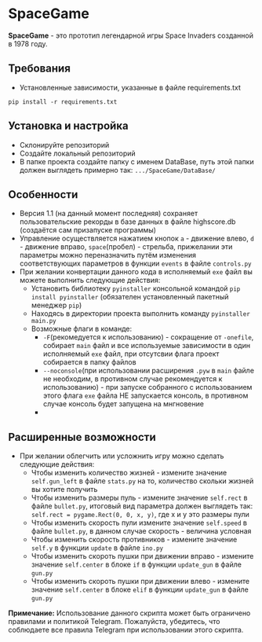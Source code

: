 # SpaceGame

**SpaceGame** - это прототип легендарной игры Space Invaders созданной в 1978 году.
## Требования
- Установленные зависимости, указанные в файле requirements.txt 
```
pip install -r requirements.txt
```

## Установка и настройка
- Склонируйте репозиторий
- Создайте локальный репозиторий
- В папке проекта создайте папку с именем DataBase, путь этой папки должен выглядеть примерно так: `.../SpaceGame/DataBase/`

## Особенности
- Версия 1.1 (на данный момент последняя) сохраняет пользовательские рекорды в базе данных в файле highscore.db (создаётся сам призапуске программы)
- Управление осуществляется нажатием кнопок `a` - движение влево, `d` - движение вправо, `space`(пробел) - стрельба, прижелании эти параметры можно переназначить путём изменения соответствующих параметров в функции `events` в файле `controls.py`
- При желании конвертации данного кода в исполняемый `exe` файл вы можете выполнить следующие действия:
  - Установить библиотеку `pyinstaller` консольной командой `pip install pyinstaller` (обязателен установленный пакетный менеджер `pip`)
  - Находясь в директории проекта выполнить команду `pyinstaller main.py`
  - Возможные флаги в команде:
    - `-F`(рекомедуется к использованию) - сокращение от `-onefile`, собирает `main` файл и все используемые зависимости в один исполняемый `exe` файл, при отсутсвии флага проект собирается в папку файлов
    - `--noconsole`(при использовании расширения `.pyw` в `main` файле не необходим, в противном случае рекомендуется к использованию) - при запуске собранного с использованием этого флага `exe` файла НЕ запускается консоль, в противном случае консоль будет запущена на мнгновение
    - 

## Расширенные возможности
- При желании облегчить или усложнить игру можно сделать следующие действия:
  - Чтобы изменить количество жизней - измените значение `self.gun_left` в файле `stats.py` на то, количество скольки жизней вы хотите получить
  - Чтобы изменить размеры пуль - измените значение `self.rect` в файле `bullet.py`, итоговый вид параметра должен выглядеть так: `self.rect = pygame.Rect(0, 0, x, y)`, где x и y это размеры пули
  - Чтобы изменить скорость пули измените значение `self.speed` в файле `bullet.py`, в данном случае скорость - величина условная
  - Чтобы изменить скорость противников - измените значение `self.y` в функции `update` в файле `ino.py`
  - Чтобы изменить скороть пушки при движении вправо - измените значение `self.center` в блоке `if` в функции `update_gun` в файле `gun.py`
  - Чтобы изменить скороть пушки при движении влево - измените значение `self.center` в блоке `elif` в функции `update_gun` в файле `gun.py`


**Примечание:** Использование данного скрипта может быть ограничено правилами и политикой Telegram. Пожалуйста, убедитесь, что соблюдаете все правила Telegram при использовании этого скрипта.
